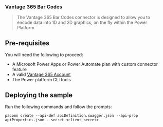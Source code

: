 
### Vantage 365 Bar Codes
> The Vantage 365 Bar Codes connector is designed to allow you to encode data into 1D and 2D graphics, on the fly within the Power Platform.

## Pre-requisites
You will need the following to proceed:
* A Microsoft Power Apps or Power Automate plan with custom connector feature
* A valid [Vantage 365 Account](https://www.vantage365.co.uk)
* The Power platform CLI tools

## Deploying the sample
Run the following commands and follow the prompts:

```paconn
paconn create --api-def apiDefinition.swagger.json --api-prop apiProperties.json --secret <client_secret>
```




